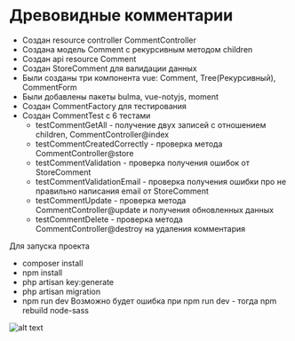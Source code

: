 
# Древовидные комментарии

* Создан resource controller CommentController
* Создана модель Comment с рекурсивным методом children
* Создан api resource Comment 
* Создан StoreComment для валидации данных
* Были созданы три компонента vue: Comment, Tree(Рекурсивный), CommentForm
* Были добавлены пакеты bulma, vue-notyjs, moment
* Создан CommentFactory для тестирования
* Создан CommentTest с 6 тестами 
    - testCommentGetAll -  получение двух записей с отношением children, CommentController@index
    - testCommentCreatedCorrectly - проверка метода CommentController@store
    - testCommentValidation - проверка получения ошибок от StoreComment
    - testCommentValidationEmail - проверка получения ошибки про не правильно написания email от StoreComment
    - testCommentUpdate - проверка метода CommentController@update и получения обновленных данных
    - testCommentDelete - проверка метода CommentController@destroy на удаления комментария 

Для запуска проекта 
* composer install
* npm install
* php artisan key:generate 
* php artisan migration
* npm run dev
Возможно будет ошибка при npm run dev - тогда npm rebuild node-sass 

![alt text](https://lh3.googleusercontent.com/DqtOmI_H6XSRva2UhE_aG4qlNj9VIu5FKQuSk569KTZpvAPrDHkxTd-XPckka9m1wheW2PkKPBzepvuucaymJcGQujQ1boYPP0qGLJ9QTSrH76vKQUeivh1GKsBfWY_TRQpu_L8ZvfIETMrhtGHf3NoakrfGZ4jnrXrvYM1DXILcj62asWeATflUfHw76z-4ESYt3ul86iV5vHRWkGzoY6jSP3AwE3lt7HfwyQoKBCQNxzr1rR0CeXb1BOj-EX7BNo7zDuMBVXcH357Y6jY-ObUMRWnu9nAnoB6Fnm04jj51EZwLTpbn3t_DiSTwbHE64ClSWXflkEEjYuuwIPalEZlaBrjDS_q80y745uitAodVVSCueNRxH5whdWOkGuAyFanH8kJgs7uDDCD_Nw-W7PZUdRH2iYvjvrZywxuZHi96-v67mRE9nLpaViAVl1Mye2Kgzz-bgWH_gSiTG8WE-l-fTZVCTeH8XmsUxbu4akS_kLFudxIM0pKr5mXchI1bQZCo25FkzNUJVmomRVNi3vxqEJMaJXGjpbL3cLAKUG10VPg7HMYw3tpIwPq28o_nrhdGlw6CpXveLoZPmZvDLA3pAq98JGuGrBa4CJhv=w1490-h1000-no)

